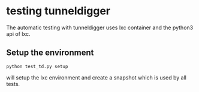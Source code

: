 # testing tunneldigger

The automatic testing with tunneldigger uses lxc container and the python3 api of lxc.


## Setup the environment

```python test_td.py setup```

will setup the lxc environment and create a snapshot which is used by all tests.


